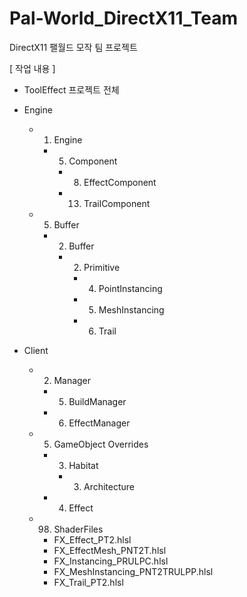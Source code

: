 # Pal-World_DirectX11_Team
 
DirectX11 팰월드 모작 팀 프로젝트

[ 작업 내용 ]

- ToolEffect 프로젝트 전체

- Engine
   - 01. Engine
      - 05. Component
         - 08. EffectComponent
         - 13. TrailComponent
 
   - 05. Buffer
      - 02. Buffer
         - 02. Primitive
            - 04. PointInstancing
            - 05. MeshInstancing
            - 06. Trail

- Client
   - 02. Manager
      - 05. BuildManager
      - 06. EffectManager
 
   - 05. GameObject Overrides
      - 03. Habitat
         - 03. Architecture
      - 04. Effect

   - 98. ShaderFiles
      - FX_Effect_PT2.hlsl
      - FX_EffectMesh_PNT2T.hlsl
      - FX_Instancing_PRULPC.hlsl
      - FX_MeshInstancing_PNT2TRULPP.hlsl
      - FX_Trail_PT2.hlsl
